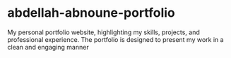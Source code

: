 # abdellah-abnoune-portfolio
My personal portfolio website, highlighting my skills, projects, and professional experience. The portfolio is designed to present my work in a clean and engaging manner

